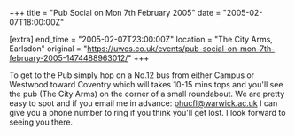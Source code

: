 +++
title = "Pub Social on Mon 7th February 2005"
date = "2005-02-07T18:00:00Z"

[extra]
end_time = "2005-02-07T23:00:00Z"
location = "The City Arms, Earlsdon"
original = "https://uwcs.co.uk/events/pub-social-on-mon-7th-february-2005-1474488963012/"
+++

To get to the Pub simply hop on a No.12 bus from either Campus or Westwood toward Coventry which will takes 10-15 mins tops and you'll see the pub (The City Arms) on the corner of a small roundabout. We are pretty easy to spot and if you email me in advance: phucfl@warwick.ac.uk I can give you a phone number to ring if you think you'll get lost. I look forward to seeing you there.

